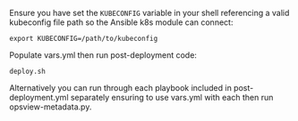 Ensure you have set the `KUBECONFIG` variable in your shell referencing a valid kubeconfig file path so the Ansible k8s module can connect:

```
export KUBECONFIG=/path/to/kubeconfig
```

Populate vars.yml then run post-deployment code:

```
deploy.sh
```

Alternatively you can run through each playbook included in post-deployment.yml separately ensuring to use vars.yml with each then run opsview-metadata.py.
